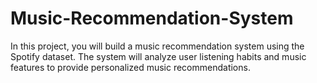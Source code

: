 # Music-Recommendation-System
In this project, you will build a music recommendation system using the Spotify dataset. The system will analyze user listening habits and music features to provide personalized music recommendations.
